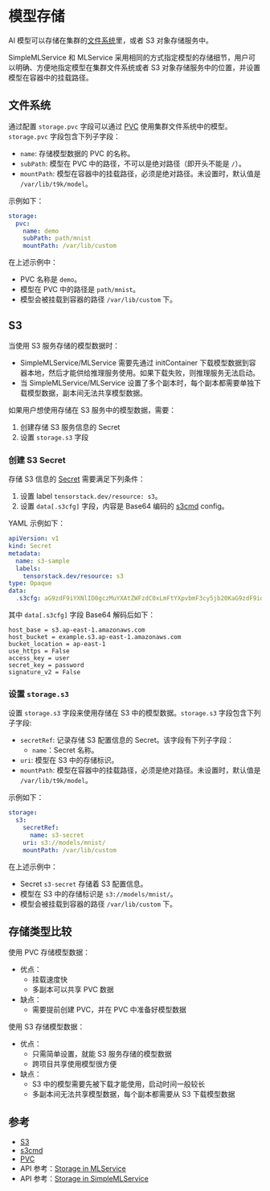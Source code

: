 # 模型存储

AI 模型可以存储在集群的[文件系统](../storage/index.md)里，或者 S3 对象存储服务中。

SimpleMLService 和 MLService 采用相同的方式指定模型的存储细节，用户可以明确、方便地指定模型在集群文件系统或者 S3 对象存储服务中的位置，并设置模型在容器中的挂载路径。

## 文件系统

通过配置 `storage.pvc` 字段可以通过 [PVC](../storage/pvc.md) 使用集群文件系统中的模型。`storage.pvc` 字段包含下列子字段：
* `name`: 存储模型数据的 PVC 的名称。
* `subPath`: 模型在 PVC 中的路径，不可以是绝对路径（即开头不能是 `/`）。
* `mountPath`: 模型在容器中的挂载路径，必须是绝对路径。未设置时，默认值是 `/var/lib/t9k/model`。

示例如下：
```yaml
storage:
  pvc:
    name: demo
    subPath: path/mnist
    mountPath: /var/lib/custom
```

在上述示例中：
* PVC 名称是 `demo`。
* 模型在 PVC 中的路径是 `path/mnist`。
* 模型会被挂载到容器的路径 `/var/lib/custom` 下。


## S3

当使用 S3 服务存储的模型数据时：
* SimpleMLService/MLService 需要先通过 initContainer 下载模型数据到容器本地，然后才能供给推理服务使用。如果下载失败，则推理服务无法启动。
* 当 SimpleMLService/MLService 设置了多个副本时，每个副本都需要单独下载模型数据，副本间无法共享模型数据。


如果用户想使用存储在 S3 服务中的模型数据，需要：
1. 创建存储 S3 服务信息的 Secret
2. 设置 `storage.s3` 字段

### 创建 S3 Secret

存储 S3 信息的 [Secret](../auxiliary/secret.md) 需要满足下列条件：
1. 设置 label `tensorstack.dev/resource: s3`。
2. 设置 `data[.s3cfg]` 字段，内容是 Base64 编码的 <a target="_blank" rel="noopener noreferrer" href="https://s3tools.org/s3cmd">s3cmd</a> config。

YAML 示例如下：

```yaml
apiVersion: v1
kind: Secret
metadata:
  name: s3-sample
  labels:
    tensorstack.dev/resource: s3
type: Opaque
data:
  .s3cfg: aG9zdF9iYXNlID0gczMuYXAtZWFzdC0xLmFtYXpvbmF3cy5jb20KaG9zdF9idWNrZXQgPSBleGFtcGxlLnMzLmFwLWVhc3QtMS5hbWF6b25hd3MuY29tCmJ1Y2tldF9sb2NhdGlvbiA9IGFwLWVhc3QtMQp1c2VfaHR0cHMgPSBGYWxzZQphY2Nlc3Nfa2V5ID0gdXNlcgpzZWNyZXRfa2V5ID0gcGFzc3dvcmQKc2lnbmF0dXJlX3YyID0gRmFsc2U=
```

其中 `data[.s3cfg]` 字段 Base64 解码后如下：

```
host_base = s3.ap-east-1.amazonaws.com
host_bucket = example.s3.ap-east-1.amazonaws.com
bucket_location = ap-east-1
use_https = False
access_key = user
secret_key = password
signature_v2 = False
```

### 设置 `storage.s3`

设置 `storage.s3` 字段来使用存储在 S3 中的模型数据。`storage.s3` 字段包含下列子字段: 
* `secretRef`: 记录存储 S3 配置信息的 Secret。该字段有下列子字段：
    * `name`：Secret 名称。
* `uri`: 模型在 S3 中的存储标识。
* `mountPath`: 模型在容器中的挂载路径，必须是绝对路径。未设置时，默认值是 `/var/lib/t9k/model`。

示例如下：
```yaml
storage:
  s3:
    secretRef:
      name: s3-secret
    uri: s3://models/mnist/
    mountPath: /var/lib/custom
```

在上述示例中：
* Secret `s3-secret` 存储着 S3 配置信息。
* 模型在 S3 中的存储标识是 `s3://models/mnist/`。
* 模型会被挂载到容器的路径 `/var/lib/custom` 下。

## 存储类型比较

使用 PVC 存储模型数据：
* 优点：
  * 挂载速度快
  * 多副本可以共享 PVC 数据
* 缺点：
  * 需要提前创建 PVC，并在 PVC 中准备好模型数据

使用 S3 存储模型数据：
* 优点：
  * 只需简单设置，就能 S3 服务存储的模型数据
  * 跨项目共享使用模型很方便
* 缺点：
  * S3 中的模型需要先被下载才能使用，启动时间一般较长
  * 多副本间无法共享模型数据，每个副本都需要从 S3 下载模型数据

## 参考

* <a target="_blank" rel="noopener noreferrer" href="https://aws.amazon.com/s3/">S3</a>
* <a target="_blank" rel="noopener noreferrer" href="https://s3tools.org/s3cmd">s3cmd</a>
* [PVC](../storage/pvc.md)
* API 参考：[Storage in MLService](../../reference/api-reference/mlservice.md#storage)
* API 参考：[Storage in SimpleMLService](../../reference/api-reference/simplemlservice.md#storage)
